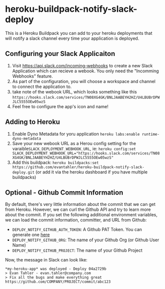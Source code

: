 # heroku-buildpack-notify-slack-deploy

This is a Heroku Buildpack you can add to your heroku deployments that will notify a slack channel every time your application is deployed.

## Configuring your Slack Applicaiton

1. Visit https://api.slack.com/incoming-webhooks to create a new Slack Application which can recieve a webook. You only need the "Incomming Webhooks" feature.
2. As part of the configuration, you will choose a workspace and channel to connect the application to.
3. take note of the webook URL, which looks something like this `https://hooks.slack.com/services/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S`
4. Feel free to configure the app's icon and name!

## Adding to Heroku

1. Enable Dyno Metadata for yoru application `heroku labs:enable runtime-dyno-metadata`
1. Save your new webook URL as a Herou config setting for the varaible`SLACK_DEPLOYMENT_WEBHOOK_URL`, ie: `heroku config:set SLACK_DEPLOYMENT_WEBHOOK_URL="https://hooks.slack.com/services/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S"`
1. Add this buildpack: `heroku buildpacks:set https://github.com/evantahler/heroku-buildpack-notify-slack-deploy.git` (or add it via the heroku dashboard if you have multiple buildpacks)

## Optional - Github Commit Information

By default, there's very little information about the commit that we can get from Heroku. However, we can curl the Github API and try to learn more about the commit. If you set the following additional environment variables, we can load the commit information, committer, and URL from Github:

- `DEPLOY_NOTIFY_GITHUB_AUTH_TOKEN`: A Github PAT Token. You can generate one [here](https://docs.github.com/en/github/authenticating-to-github/creating-a-personal-access-token)
- `DEPLOY_NOTIFY_GITHUB_ORG`: The name of your Github Org (or Github User Name)
- `DEPLOY_NOTIFY_GITHUB_PROJECT`: The name of your Github Project

Now, the message in Slack can look like:

```
*my-heroku-app* was deployed - Deploy 04a2729b
> Evan Tahler - evan.tahler@company.com
> Fix all the bugs and make everything great
https://github.com/COMPANY/PROJECT/commit/abc123
```
